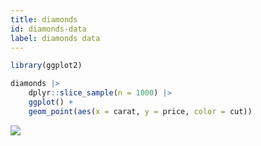 ```yaml
---
title: diamonds
id: diamonds-data
label: diamonds data
---
```


``` r
library(ggplot2)

diamonds |>
    dplyr::slice_sample(n = 1000) |>
    ggplot() +
    geom_point(aes(x = carat, y = price, color = cut))
```

![](/data/diamonds_files/figure-commonmark/unnamed-chunk-1-1.png)
